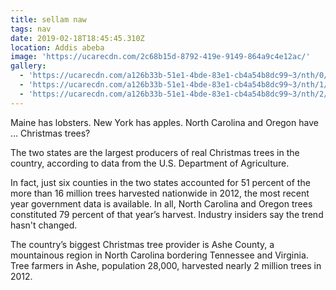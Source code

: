 ```yaml
---
title: sellam naw
tags: nav
date: 2019-02-18T18:45:45.310Z
location: Addis abeba
image: 'https://ucarecdn.com/2c68b15d-8792-419e-9149-864a9c4e12ac/'
gallery:
  - 'https://ucarecdn.com/a126b33b-51e1-4bde-83e1-cb4a54b8dc99~3/nth/0/'
  - 'https://ucarecdn.com/a126b33b-51e1-4bde-83e1-cb4a54b8dc99~3/nth/1/'
  - 'https://ucarecdn.com/a126b33b-51e1-4bde-83e1-cb4a54b8dc99~3/nth/2/'
---
```

Maine has lobsters. New York has apples. North Carolina and Oregon have … Christmas trees?



The two states are the largest producers of real Christmas trees in the country, according to data from the U.S. Department of Agriculture.



In fact, just six counties in the two states accounted for 51 percent of the more than 16 million trees harvested nationwide in 2012, the most recent year government data is available. In all, North Carolina and Oregon trees constituted 79 percent of that year’s harvest. Industry insiders say the trend hasn't changed.



The country’s biggest Christmas tree provider is Ashe County, a mountainous region in North Carolina bordering Tennessee and Virginia. Tree farmers in Ashe, population 28,000, harvested nearly 2 million trees in 2012.
